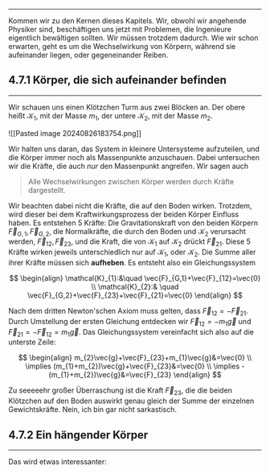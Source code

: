 ***

Kommen wir zu den Kernen dieses Kapitels. Wir, obwohl wir angehende Physiker sind, beschäftigen uns jetzt mit Problemen, die Ingenieure eigentlich bewältigen sollten. Wir müssen trotzdem dadurch. Wie wir schon erwarten, geht es um die Wechselwirkung von Körpern, während sie aufeinander liegen, oder gegeneinander Reiben.


## 4.7.1 Körper, die sich aufeinander befinden
***

Wir schauen uns einen Klötzchen Turm aus zwei Blöcken an. Der obere heißt $\mathcal{K}_{1}$, mit der Masse $m_{1}$, der untere $\mathcal{K}_{2}$, mit der Masse $m_{2}$.

![[Pasted image 20240826183754.png]]

Wir halten uns daran, das System in kleinere Untersysteme aufzuteilen, und die Körper immer noch als Massenpunkte anzuschauen. Dabei untersuchen wir die Kräfte, die auch *nur* den Massenpunkt angreifen. Wir sagen auch

>Alle Wechselwirkungen zwischen Körper werden durch Kräfte dargestellt.

Wir beachten dabei nicht die Kräfte, die auf den Boden wirken. Trotzdem, wird dieser bei dem Kraftwirkungsprozess der beiden Körper Einfluss haben. Es entstehen $5$ Kräfte: Die Gravitationskraft von den beiden Körpern $\vec{F}_{G,1},\vec{F}_{G,2}$, die Normalkräfte, die durch den Boden und $\mathcal{K}_{2}$ verursacht werden, $\vec{F}_{12},\vec{F}_{23}$, und die Kraft, die von $\mathcal{K}_{1}$ auf $\mathcal{K}_{2}$  drückt $\vec{F}_{21}$. Diese $5$ Kräfte wirken jeweils unterschiedlich nur auf $\mathcal{K}_{1}$, oder $\mathcal{K}_{2}$. Die Summe aller ihrer Kräfte müssen sich **aufheben**. Es entsteht also ein Gleichungssystem

$$
\begin{align}
\mathcal{K}_{1}:&\quad \vec{F}_{G,1}+\vec{F}_{12}=\vec{0} \\
\mathcal{K}_{2}:& \quad \vec{F}_{G,2}+\vec{F}_{23}+\vec{F}_{21}=\vec{0}
\end{align}
$$

Nach dem dritten Newton'schen Axiom muss gelten, dass $\vec{F}_{12}=-\vec{F}_{21}$. Durch Umstellung der ersten Gleichung entdecken wir $\vec{F}_{12}=-m_{1}\vec{g}$ und $\vec{F}_{21}=-\vec{F}_{12}=m_{1}\vec{g}$. Das Gleichungssystem vereinfacht sich also auf die unterste Zeile:

$$
\begin{align}
m_{2}\vec{g}+\vec{F}_{23}+m_{1}\vec{g}&=\vec{0} \\
\implies (m_{1}+m_{2})\vec{g}+\vec{F}_{23}&=\vec{0} \\
\implies -(m_{1}+m_{2})\vec{g}&=\vec{F}_{23}
\end{align}
$$

Zu seeeeehr  großer Überraschung ist die Kraft $\vec{F}_{23}$, die die beiden Klötzchen auf den Boden auswirkt genau gleich der Summe der einzelnen Gewichtskräfte. Nein, ich bin gar nicht sarkastisch.


## 4.7.2 Ein hängender Körper
***

Das wird etwas interessanter:

